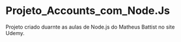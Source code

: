 # Projeto_Accounts_com_Node.Js
Projeto criado duarnte as aulas de Node.js do Matheus Battist no site Udemy.
